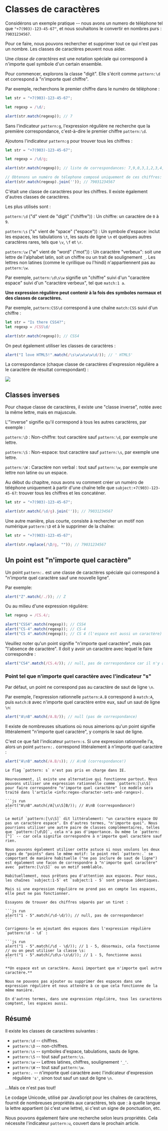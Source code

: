 # Classes de caractères

Considérons un exemple pratique -- nous avons un numero de téléphone tel que `"+7(903)-123-45-67"`, et nous souhaitons le convertir en nombres purs : `79031234567`.

Pour ce faire, nous pouvons rechercher et supprimer tout ce qui n'est pas un nombre. Les classes de caractères peuvent nous aider.

Une *classe de caractères* est une notation spéciale qui correspond à n'importe quel symbole d'un certain ensemble.

Pour commencer, explorons la classe "digit". Elle s'écrit comme `pattern:\d` et correspond à "n'importe quel chiffre".

Par exemple, recherchons le premier chiffre dans le numéro de téléphone :

```js run
let str = "+7(903)-123-45-67";

let regexp = /\d/;

alert(str.match(regexp)); // 7
```

Sans l'indicateur `pattern:g`, l'expression régulière ne recherche que la première correspondance, c'est-à-dire le premier chiffre `pattern:\d`.

Ajoutons l'indicateur `pattern:g` pour trouver tous les chiffres :

```js run
let str = "+7(903)-123-45-67";

let regexp = /\d/g;

alert(str.match(regexp)); // liste de correspondances: 7,9,0,3,1,2,3,4,5,6,7

// Obtenons un numéro de télephone composé uniquement de ces chiffres:
alert(str.match(regexp).join('')); // 79031234567
```

C'était une classe de caractères pour les chiffres. Il existe également d'autres classes de caractères.

Les plus utilisés sont :

`pattern:\d` ("d" vient de "digit" ("chiffre"))
: Un chiffre: un caractère de `0` à `9`.

`pattern:\s` ("s" vient de "space" ("espace"))
: Un symbole d'espace: inclut les espaces, les tabulations `\t`, les sauts de ligne `\n` et quelques autres caractères rares, tels que `\v`, `\f` et `\r`.

`pattern:\w` ("w" vient de "word" ("mot"))
: Un caractère "verbeux": soit une lettre de l'alphabet latin, soit un chiffre ou un trait de soulignement `_`. Les lettres non latines (comme le cyrillique ou l'hindi) n'appartiennent pas au `pattern:\w`.

Par exemple, `pattern:\d\s\w` signifie un "chiffre" suivi d'un "caractère espace" suivi d'un "caractère verbeux", tel que `match:1 a`.

**Une expression régulière peut contenir à la fois des symboles normaux et des classes de caractères.**

Par exemple, `pattern:CSS\d` correspond à une chaîne `match:CSS` suivi d'un chiffre :

```js run
let str = "Is there CSS4?";
let regexp = /CSS\d/

alert(str.match(regexp)); // CSS4
```

On peut également utiliser les classes de caractères :

```js run
alert("I love HTML5!".match(/\s\w\w\w\w\d/)); // ' HTML5'
```

La correspondance (chaque classe de caractères d'expression régulière a le caractère de résultat correspondant) :

![](love-html5-classes.svg)

## Classes inverses

Pour chaque classe de caractères, il existe une "classe inverse", notée avec la même lettre, mais en majuscule.

L'"inverse" signifie qu'il correspond à tous les autres caractères, par exemple :

`pattern:\D`
: Non-chiffre: tout caractère sauf `pattern:\d`, par exemple une lettre.

`pattern:\S`
: Non-espace: tout caractère sauf `pattern:\s`, par exemple une lettre.

`pattern:\W`
: Caractère non verbal : tout sauf `pattern:\w`, par exemple une lettre non latine ou un espace.

Au début du chapitre, nous avons vu comment créer un numéro de téléphone uniquement à partir d'une chaîne telle que `subject:+7(903)-123-45-67`: trouver tous les chiffres et les concaténer.

```js run
let str = "+7(903)-123-45-67";

alert(str.match(/\d/g).join('')); // 79031234567
```

Une autre manière, plus courte, consiste à rechercher un motif non numérique `pattern:\D` et à le supprimer de la chaîne:

```js run
let str = "+7(903)-123-45-67";

alert(str.replace(/\D/g, "")); // 79031234567
```

## Un point est "n'importe quel caractère"

Un point `pattern:.` est une classe de caractères spéciale qui correspond à "n'importe quel caractère sauf une nouvelle ligne".

Par exemple:

```js run
alert("Z".match(/./)); // Z
```

Ou au milieu d'une expression régulière:

```js run
let regexp = /CS.4/;

alert("CSS4".match(regexp)); // CSS4
alert("CS-4".match(regexp)); // CS-4
alert("CS 4".match(regexp)); // CS 4 (l'espace est aussi un caractère)
```

Veuillez noter qu'un point signifie "n'importe quel caractère", mais pas "l'absence de caractère". Il doit y avoir un caractère avec lequel le faire correspondre :

```js run
alert("CS4".match(/CS.4/)); // null, pas de correspondance car il n'y a pas de caractère pour le point
```

### Point tel que n'importe quel caractère avec l'indicateur "s"

Par défaut, un point ne correspond pas au caractère de saut de ligne `\n`.

Par exemple, l'expression rationnelle `pattern:A.B` correspond à `match:A`, puis `match:B` avec n'importe quel caractère entre eux, sauf un saut de ligne `\n`:

```js run
alert("A\nB".match(/A.B/)); // null (pas de correspondance)
```

Il existe de nombreuses situations où nous aimerions qu'un point signifie littéralement "n'importe quel caractère", y compris le saut de ligne.

C'est ce que fait l'indicateur `pattern:s`. Si une expression rationnelle l'a, alors un point `pattern:.` correspond littéralement à n'importe quel caractère :

```js run
alert("A\nB".match(/A.B/s)); // A\nB (correspondance!)
```

````warn header="Non pris en charge par IE"
Le flag `pattern: s` n'est pas pris en charge dans IE.

Heureusement, il existe une alternative qui fonctionne partout. Nous pouvons utiliser une expression rationnelle comme `pattern:[\s\S]` pour faire correspondre "n'importe quel caractère" (ce modèle sera traité dans l'article <info:regex-character-sets-and-ranges>).

```js run
alert("A\nB".match(/A[\s\S]B/)); // A\nB (correspondance!)
```

Le motif `pattern:[\s\S]` dit littéralement: "un caractère espace OU pas un caractère espace". En d'autres termes, "n'importe quoi". Nous pourrions utiliser une autre paire de classes complémentaires, telles que `pattern:[\d\D]`, cela n'a pas d'importance. Ou même le `pattern:[^]` -- car cela signifie correspondre à n'importe quel caractère sauf rien.

Nous pouvons également utiliser cette astuce si nous voulons les deux types de "points" dans le même motif: le point réel `pattern:.` se comportant de manière habituelle ("ne pas inclure de saut de ligne") est également une facon de correspondre à "n'importe quel caractère" avec `pattern:[\s\S]` ou un motif semblable.
````

````warn header="Faites attention aux espaces"
Habituellement, nous prêtons peu d'attention aux espaces. Pour nous, les chaînes `subject:1-5` et `subject:1 - 5` sont presque identiques.

Mais si une expression régulière ne prend pas en compte les espaces, elle peut ne pas fonctionner.

Essayons de trouver des chiffres séparés par un tiret :

```js run
alert("1 - 5".match(/\d-\d/)); // null, pas de correspondance!
```

Corrigeons-le en ajoutant des espaces dans l'expression régulière `pattern:\d - \d` :

```js run
alert("1 - 5".match(/\d - \d/)); // 1 - 5, désormais, cela fonctionne
// ou on peut utiliser la classe \s:
alert("1 - 5".match(/\d\s-\s\d/)); // 1 - 5, fonctionne aussi
```

**Un espace est un caractère. Aussi important que n'importe quel autre caractère.**

Nous ne pouvons pas ajouter ou supprimer des espaces dans une expression régulière et nous attendre à ce que cela fonctionne de la même manière.

En d'autres termes, dans une expression régulière, tous les caractères comptent, les espaces aussi.
````

## Résumé

Il existe les classes de caractères suivantes :

- `pattern:\d` -- chiffres.
- `pattern:\D` -- non-chiffres.
- `pattern:\s` -- symboles d'espace, tabulations, sauts de ligne.
- `pattern:\S` -- tout sauf `pattern:\s`.
- `pattern:\w` -- Lettres latines, chiffres, soulignement `'_'`.
- `pattern:\W` -- tout sauf `pattern:\w`.
- `pattern:.` -- n'importe quel caractère avec l'indicateur d'expression régulière `'s'`, sinon tout sauf un saut de ligne `\n`.

...Mais ce n'est pas tout!

Le codage Unicode, utilisé par JavaScript pour les chaînes de caractères, fournit de nombreuses propriétés aux caractères, tels que : à quelle langue la lettre appartient (si c'est une lettre), si c'est un signe de ponctuation, etc.

Nous pouvons également faire une recherche selon leurs propriétés. Cela nécessite l'indicateur `pattern:u`, couvert dans le prochain article.

